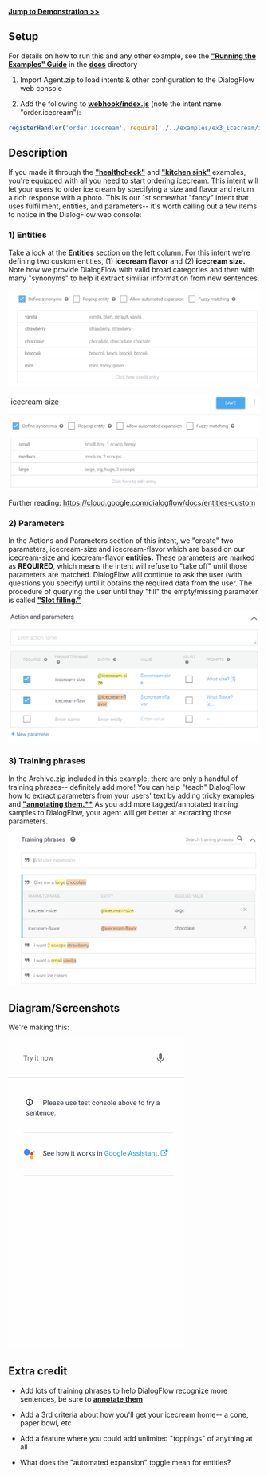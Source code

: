 
**[Jump to Demonstration >>](#Diagram/Screenshots)**

## Setup

For details on how to run this and any other example, see the **["Running the Examples" Guide](./../../docs/running_the_examples.md)** in the **[docs](./../../docs/README.md)** directory

1) Import Agent.zip to load intents & other configuration to the DialogFlow web console

2) Add the following to **[webhook/index.js](./../../webhook/index.js)** (note the intent name "order.icecream"):


```js
registerHandler('order.icecream', require('./../examples/ex3_icecream/icecream.intent.js'));
```

## Description

If you made it through the **["healthcheck"](./../ex1_healthcheck/README.md)** and **["kitchen sink"](./../ex2_kitchensink/README.md)** examples, you're equipped with all you need to start ordering icecream. This intent will let your users to order ice cream by specifying a size and flavor and return a rich response with a photo. This is our 1st somewhat "fancy" intent that uses fulfillment, entities, and parameters-- it's worth calling out a few items to notice in the DialogFlow web console:

### 1) Entities
Take a look at the **Entities** section on the left column. For this intent we're defining two custom entities, (1) **icecream flavor** and (2) **icecream size.** Note how we provide DialogFlow with valid broad categories and then with many "synonyms" to help it extract similiar information from new sentences.

![demo](./../../assets/examples/icecream_entity.png)

![demo](./../../assets/examples/icecream_entity_size.png)

Further reading: https://cloud.google.com/dialogflow/docs/entities-custom

### 2) Parameters
In the Actions and Parameters section of this intent, we "create" two parameters, icecream-size and icecream-flavor which are based on our icecream-size and icecream-flavor **entities.** These parameters are marked as **REQUIRED**, which means the intent will refuse to "take off" until those parameters are matched. DialogFlow will continue to ask the user (with questions you specify) until it obtains the required data from the user. The procedure of querying the user until they "fill" the empty/missing parameter is called **["Slot filling."](https://cloud.google.com/dialogflow/docs/intents-actions-parameters#required)**

![demo](./../../assets/examples/icecream_parameters.png)

### 3) Training phrases
In the Archive.zip included in this example, there are only a handful of training phrases-- definitely add more! You can help "teach" DialogFlow how to extract parameters from your users' text by adding tricky examples and **["annotating them.**](https://cloud.google.com/dialogflow/docs/intents-training-phrases#annotation)** As you add more tagged/annotated training samples to DialogFlow, your agent will get better at extracting those parameters. 

![demo](./../../assets/examples/icecream_annotation.png)


## Diagram/Screenshots

We're making this:

![demo](./../../assets/examples/icecream_demo.gif)

## Extra credit

- Add lots of training phrases to help DialogFlow recognize more sentences, be sure to **[annotate them](https://cloud.google.com/dialogflow/docs/intents-training-phrases#annotation)**

- Add a 3rd criteria about how you'll get your icecream home-- a cone, paper bowl, etc

- Add a feature where you could add unlimited "toppings" of anything at all

- What does the "automated expansion" toggle mean for entities?


